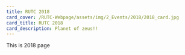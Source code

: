 ```yaml
---
title: RUTC 2018
card_cover: /RUTC-Webpage/assets/img/2_Events/2018/2018_card.jpg
card_title: RUTC 2018
card_description: Planet of zeus!!
---
```


This is 2018 page